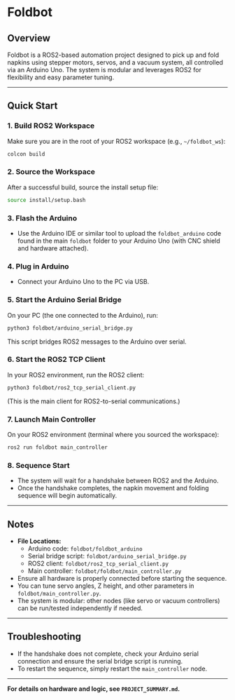 # Foldbot

## Overview

Foldbot is a ROS2-based automation project designed to pick up and fold napkins using stepper motors, servos, and a vacuum system, all controlled via an Arduino Uno. The system is modular and leverages ROS2 for flexibility and easy parameter tuning.

---

## Quick Start

### 1. Build ROS2 Workspace

Make sure you are in the root of your ROS2 workspace (e.g., `~/foldbot_ws`):

```bash
colcon build
```

### 2. Source the Workspace

After a successful build, source the install setup file:

```bash
source install/setup.bash
```

### 3. Flash the Arduino

- Use the Arduino IDE or similar tool to upload the `foldbot_arduino` code found in the main `foldbot` folder to your Arduino Uno (with CNC shield and hardware attached).

### 4. Plug in Arduino

- Connect your Arduino Uno to the PC via USB.

### 5. Start the Arduino Serial Bridge

On your PC (the one connected to the Arduino), run:

```bash
python3 foldbot/arduino_serial_bridge.py
```

This script bridges ROS2 messages to the Arduino over serial.

### 6. Start the ROS2 TCP Client

In your ROS2 environment, run the ROS2 client:

```bash
python3 foldbot/ros2_tcp_serial_client.py
```

(This is the main client for ROS2-to-serial communications.)

### 7. Launch Main Controller

On your ROS2 environment (terminal where you sourced the workspace):

```bash
ros2 run foldbot main_controller
```

### 8. Sequence Start

- The system will wait for a handshake between ROS2 and the Arduino.
- Once the handshake completes, the napkin movement and folding sequence will begin automatically.

---

## Notes

- **File Locations:**  
  - Arduino code: `foldbot/foldbot_arduino`
  - Serial bridge script: `foldbot/arduino_serial_bridge.py`
  - ROS2 client: `foldbot/ros2_tcp_serial_client.py`
  - Main controller: `foldbot/foldbot/main_controller.py`
- Ensure all hardware is properly connected before starting the sequence.
- You can tune servo angles, Z height, and other parameters in `foldbot/main_controller.py`.
- The system is modular: other nodes (like servo or vacuum controllers) can be run/tested independently if needed.

---

## Troubleshooting

- If the handshake does not complete, check your Arduino serial connection and ensure the serial bridge script is running.
- To restart the sequence, simply restart the `main_controller` node.

---

**For details on hardware and logic, see `PROJECT_SUMMARY.md`.**
